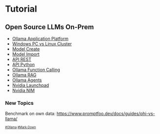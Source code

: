 # Tutorial
## Open Source LLMs On-Prem
* [Ollama Application Platform](https://github.com/danishdyna/LLM/blob/main/Ollama-Run.md)
* [Windows PC vs Linux Cluster](https://github.com/danishdyna/LLM/blob/main/Ollama-Run.md)
* [Model Create](https://github.com/danishdyna/LLM/blob/main/Ollama-Create.md)
* [Model Import](https://github.com/danishdyna/LLM/blob/main/Ollama-Import.md)
* [API REST](https://github.com/danishdyna/LLM/blob/main/Ollama-REST.md)
* [API Python](https://github.com/danishdyna/LLM/blob/main/Ollama-Python.md)
* [Ollama Function Calling](https://github.com/danishdyna/LLM/blob/main/Ollama-Function.md)
* [Ollama RAG](https://github.com/danishdyna/LLM/blob/main/Ollama-RAG.md)
* [Ollama Agents](https://github.com/danishdyna/LLM/blob/main/Ollama-Agents.md)
* [Nvidia Launchpad](https://github.com/danishdyna/LLM/blob/main/Nvidia-Launchpad.md)
* [Nvidia NIM](https://github.com/danishdyna/LLM/blob/main/Nvidia-NIM.md)

### New Topics
Benchmark on own data: https://www.promptfoo.dev/docs/guides/phi-vs-llama/

<sub><sub>
[#Ollama](https://github.com/ollama)
[#Mark-Down](https://daringfireball.net/projects/markdown)
